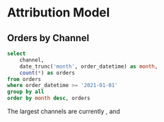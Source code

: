 # Attribution Model

## Orders by Channel

```sql orders
select 
    channel,
    date_trunc('month', order_datetime) as month,
    count(*) as orders
from orders
where order_datetime >= '2021-01-01'
group by all
order by month desc, orders
```

The largest channels are currently <Value data={orders} row=5/>, <Value data={orders} row=4/> and <Value data={orders} row=3/>

<BarChart
    title='Orders attributed to each channel'
    data={orders}
    x=month
    y=orders
    series=channel
/>

